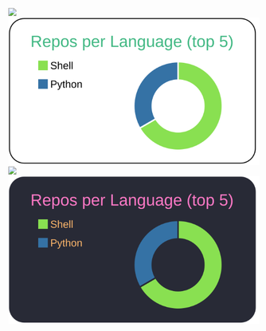 [![](https://raw.githubusercontent.com/starbors/starbors/main/profile-summary-card-output/vue/0-profile-details.svg)](https://github.com/vn7n24fzkq/github-profile-summary-cards)
[![](https://raw.githubusercontent.com/starbors/starbors/main/profile-summary-card-output/vue/1-repos-per-language.svg)](https://github.com/vn7n24fzkq/github-profile-summary-cards)
[![](https://raw.githubusercontent.com/starbors/starbors/main/profile-summary-card-output/vue/3-stats.svg)](https://github.com/vn7n24fzkq/github-profile-summary-cards)
[![](https://raw.githubusercontent.com/Starbors/starbors/main/profile-summary-card-output/dracula/1-repos-per-language.svg)](https://github.com/vn7n24fzkq/github-profile-summary-cards)

